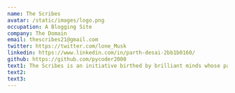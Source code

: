 ```yaml
---
name: The Scribes
avatar: /static/images/logo.png
occupation: A Blogging Site
company: The Domain
email: thescribes21@gmail.com
twitter: https://twitter.com/lone_Musk
linkedin: https://www.linkedin.com/in/parth-desai-2bb1b0160/
github: https://github.com/pycoder2000
text1: The Scribes is an initiative birthed by brilliant minds whose passion is to help content creators and aspiring content creators at various levels of learning.
text2:
text3:
---
```


